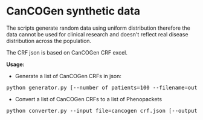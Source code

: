 # CanCOGen synthetic data

The scripts generate random data using uniform distribution therefore the data cannot be used for clinical research and doesn't reflect real disease distribution across the population.

The CRF json is based on CanCOGen CRF excel.

**Usage:**

- Generate a list of CanCOGen CRFs in json:

<pre>python generator.py [--number_of_patients=100 --filename=output]</pre>


- Convert a list of CanCOGen CRFs to a list of Phenopackets

<pre>python converter.py --input_file=cancogen_crf.json [--output_filename=output]</pre>
